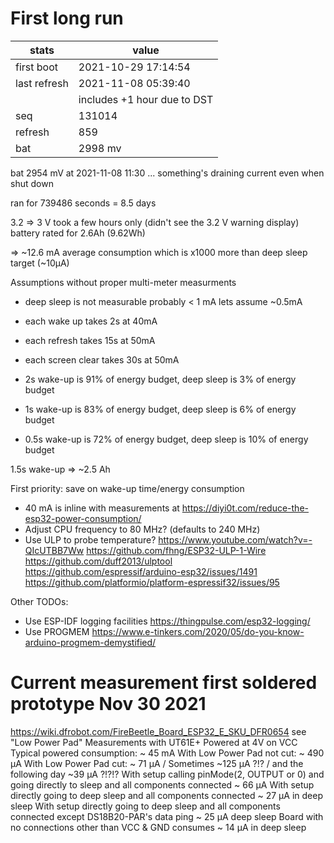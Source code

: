 # First long run

|stats         | value               |
|--------------|---------------------|
| first boot   | 2021-10-29 17:14:54 |
| last refresh | 2021-11-08 05:39:40 |
|              |includes +1 hour due to DST|
| seq          | 131014              |
| refresh      | 859                 |
| bat          | 2998 mv             |

bat 2954 mV at 2021-11-08 11:30 ... something's draining current even when shut down

ran for 739486 seconds = 8.5 days

3.2 => 3 V took a few hours only (didn't see the 3.2 V warning display)
battery rated for 2.6Ah (9.62Wh)

=> ~12.6 mA average consumption which is x1000 more than deep sleep target (~10µA)

Assumptions without proper multi-meter measurments
* deep sleep is not measurable probably < 1 mA lets assume ~0.5mA
* each wake up takes 2s at 40mA
* each refresh takes 15s at 50mA
* each screen clear takes 30s at 50mA

* 2s wake-up is 91% of energy budget, deep sleep is 3% of energy budget
* 1s wake-up is 83% of energy budget, deep sleep is 6% of energy budget
* 0.5s wake-up is 72% of energy budget, deep sleep is 10% of energy budget

1.5s wake-up => ~2.5 Ah

First priority: save on wake-up time/energy consumption
- 40 mA is inline with measurements at https://diyi0t.com/reduce-the-esp32-power-consumption/
- Adjust CPU frequency to 80 MHz? (defaults to 240 MHz)
- Use ULP to probe temperature? https://www.youtube.com/watch?v=-QIcUTBB7Ww https://github.com/fhng/ESP32-ULP-1-Wire https://github.com/duff2013/ulptool https://github.com/espressif/arduino-esp32/issues/1491 https://github.com/platformio/platform-espressif32/issues/95 

Other TODOs:
- Use ESP-IDF logging facilities https://thingpulse.com/esp32-logging/
- Use PROGMEM https://www.e-tinkers.com/2020/05/do-you-know-arduino-progmem-demystified/


# Current measurement first soldered prototype Nov 30 2021

https://wiki.dfrobot.com/FireBeetle_Board_ESP32_E_SKU_DFR0654 see "Low Power Pad"
Measurements with UT61E+
Powered at 4V on VCC
Typical powered consumption: ~ 45 mA
With Low Power Pad not cut: ~ 490 µA
With Low Power Pad cut: ~ 71 µA / Sometimes ~125 µA ?!? / and the following day ~39 µA ?!?!?
With setup calling pinMode(2, OUTPUT or 0) and going directly to sleep and all components connected ~ 66 µA
With setup directly going to deep sleep and all components connected ~ 27 µA in deep sleep
With setup directly going to deep sleep and all components connected except DS18B20-PAR's data ping ~ 25 µA deep sleep
Board with no connections other than VCC & GND consumes ~ 14 µA in deep sleep
